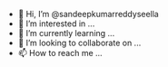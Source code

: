 - 👋 Hi, I’m @sandeepkumarreddyseella
- 👀 I’m interested in ...
- 🌱 I’m currently learning ...
- 💞️ I’m looking to collaborate on ...
- 📫 How to reach me ...

<!---
sandeepkumarreddyseella/sandeepkumarreddyseella is a ✨ special ✨ repository because its `README.md` (this file) appears on your GitHub profile.
You can click the Preview link to take a look at your changes.
--->
